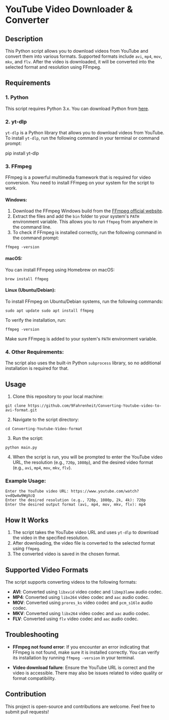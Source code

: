# YouTube Video Downloader & Converter

## Description

This Python script allows you to download videos from YouTube and convert them into various formats. Supported formats include `avi`, `mp4`, `mov`, `mkv`, and `flv`. After the video is downloaded, it will be converted into the selected format and resolution using FFmpeg.

## Requirements

### 1. Python
This script requires Python 3.x. You can download Python from [here](https://www.python.org/downloads/).

### 2. yt-dlp
`yt-dlp` is a Python library that allows you to download videos from YouTube. To install `yt-dlp`, run the following command in your terminal or command prompt:

pip install yt-dlp

### 3. FFmpeg
FFmpeg is a powerful multimedia framework that is required for video conversion. You need to install FFmpeg on your system for the script to work.

#### Windows:
1. Download the FFmpeg Windows build from the [FFmpeg official website](https://ffmpeg.org/download.html).
2. Extract the files and add the `bin` folder to your system's `PATH` environment variable. This allows you to run `ffmpeg` from anywhere in the command line.
3. To check if FFmpeg is installed correctly, run the following command in the command prompt:

```
ffmpeg -version
```

#### macOS:
You can install FFmpeg using Homebrew on macOS:

```
brew install ffmpeg
```

#### Linux (Ubuntu/Debian):
To install FFmpeg on Ubuntu/Debian systems, run the following commands:

```
sudo apt update sudo apt install ffmpeg
```

To verify the installation, run:

```
ffmpeg -version
```

Make sure FFmpeg is added to your system's `PATH` environment variable.

### 4. Other Requirements:
The script also uses the built-in Python `subprocess` library, so no additional installation is required for that.

## Usage

1. Clone this repository to your local machine:

```
git clone https://github.com/9Fahrenheit/Converting-Youtube-video-to-avi-format.git
```

2. Navigate to the script directory:

```
cd Converting-Youtube-Video-format
```

3. Run the script:

```
python main.py
```

4. When the script is run, you will be prompted to enter the YouTube video URL, the resolution (e.g., `720p`, `1080p`), and the desired video format (e.g., `avi`, `mp4`, `mov`, `mkv`, `flv`).

### Example Usage:

```
Enter the YouTube video URL: https://www.youtube.com/watch?v=dQw4w9WgXcQ 
Enter the desired resolution (e.g., 720p, 1080p, 2k, 4k): 720p 
Enter the desired output format (avi, mp4, mov, mkv, flv): mp4
```

## How It Works

1. The script takes the YouTube video URL and uses `yt-dlp` to download the video in the specified resolution.
2. After downloading, the video file is converted to the selected format using `ffmpeg`.
3. The converted video is saved in the chosen format.

## Supported Video Formats

The script supports converting videos to the following formats:
- **AVI**: Converted using `libxvid` video codec and `libmp3lame` audio codec.
- **MP4**: Converted using `libx264` video codec and `aac` audio codec.
- **MOV**: Converted using `prores_ks` video codec and `pcm_s16le` audio codec.
- **MKV**: Converted using `libx264` video codec and `aac` audio codec.
- **FLV**: Converted using `flv` video codec and `aac` audio codec.

## Troubleshooting

- **FFmpeg not found error**: If you encounter an error indicating that FFmpeg is not found, make sure it is installed correctly. You can verify its installation by running `ffmpeg -version` in your terminal.
  
- **Video download failure**: Ensure the YouTube URL is correct and the video is accessible. There may also be issues related to video quality or format compatibility.

## Contribution

This project is open-source and contributions are welcome. Feel free to submit pull requests!
